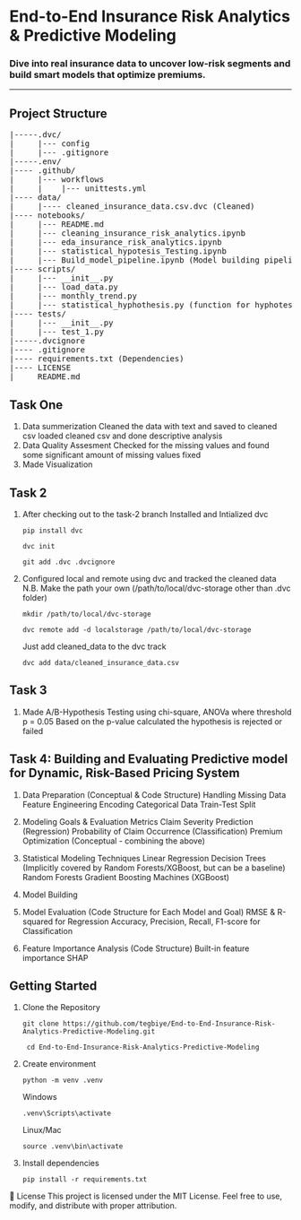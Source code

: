 # End-to-End Insurance Risk Analytics & Predictive Modeling

### Dive into real insurance data to uncover low-risk segments and build smart models that optimize premiums.

---
## Project Structure

<pre>
|-----.dvc/
|     |--- config
|     |--- .gitignore
|-----.env/
|---- .github/
|     |--- workflows
|     |    |--- unittests.yml
|---- data/
|     |---- cleaned_insurance_data.csv.dvc (Cleaned)
|---- notebooks/
|     |--- README.md
|     |--- cleaning_insurance_risk_analytics.ipynb
|     |--- eda_insurance_risk_analytics.ipynb
|     |--- statistical_hypotesis_Testing.ipynb
|     |--- Build_model_pipeline.ipynb (Model building pipeline)
|---- scripts/
|     |--- __init__.py
|     |--- load_data.py
|     |--- monthly_trend.py
|     |--- statistical_hyphothesis.py (function for hyphotessis testing)
|---- tests/
|     |--- __init__.py
|     |--- test_1.py
|-----.dvcignore
|---- .gitignore
|---- requirements.txt (Dependencies)
|---- LICENSE
|____ README.md
</pre>
## Task One
   1. Data summerization
      Cleaned the data with text and saved to cleaned csv
      loaded cleaned csv and done descriptive analysis
   2. Data Quality Assesment
      Checked for the missing values and found some significant amount of missing values fixed
   3. Made Visualization
## Task 2
   1. After checking out to the task-2 branch Installed and Intialized dvc
      ```
      pip install dvc
      ```
      ```
      dvc init
      ```
      ```
      git add .dvc .dvcignore
      ```
   2. Configured local and remote using dvc and tracked the cleaned data
       N.B. Make the path your own (/path/to/local/dvc-storage other than .dvc folder)

       ```
       mkdir /path/to/local/dvc-storage
       ```
       ```
       dvc remote add -d localstorage /path/to/local/dvc-storage
       ```
       Just add cleaned_data to the dvc track

       ```
       dvc add data/cleaned_insurance_data.csv
       ```   
## Task 3
   1. Made A/B-Hypothesis Testing using chi-square, ANOVa where threshold p = 0.05
      Based on the p-value calculated the hypothesis is rejected or failed

## Task 4: Building and Evaluating Predictive model for Dynamic, Risk-Based Pricing System
1. Data Preparation (Conceptual & Code Structure)
   Handling Missing Data
   Feature Engineering
   Encoding Categorical Data
   Train-Test Split

2. Modeling Goals & Evaluation Metrics
   Claim Severity Prediction (Regression)
   Probability of Claim Occurrence (Classification)
   Premium Optimization (Conceptual - combining the above)

3. Statistical Modeling Techniques
   Linear Regression
   Decision Trees (Implicitly covered by Random Forests/XGBoost, but can be a baseline)
   Random Forests
   Gradient Boosting Machines (XGBoost)

4. Model Building 

5. Model Evaluation (Code Structure for Each Model and Goal)
   RMSE & R-squared for Regression
   Accuracy, Precision, Recall, F1-score for Classification

6. Feature Importance Analysis (Code Structure)
   Built-in feature importance
   SHAP

## Getting Started
1. Clone the Repository
   ``` 
   git clone https://github.com/tegbiye/End-to-End-Insurance-Risk-Analytics-Predictive-Modeling.git
   
   ```
   ```
    cd End-to-End-Insurance-Risk-Analytics-Predictive-Modeling
   ```
2. Create environment
   ```
   python -m venv .venv
   
   ```
   Windows
   ```
   .venv\Scripts\activate
   ```
   Linux/Mac
   ```
   source .venv\bin\activate
   ```
3. Install dependencies
   ```
   pip install -r requirements.txt
   ```

📜 License
This project is licensed under the MIT License.
Feel free to use, modify, and distribute with proper attribution.